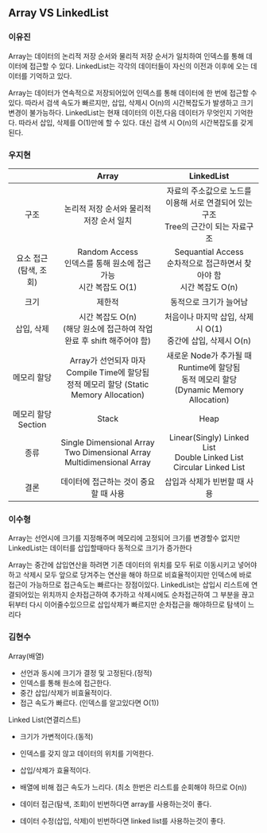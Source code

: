 ## Array VS LinkedList
### 이유진

Array는 데이터의 논리적 저장 순서와 물리적 저장 순서가 일치하여 인덱스를 통해 데이터에 접근할 수 있다. LinkedList는 각각의 데이터들이 자신의 이전과 이후에 오는 데이터를 기억하고 있다.

Array는 데이터가 연속적으로 저장되어있어 인덱스를 통해 데이터에 한 번에 접근할 수 있다. 따라서 검색 속도가 빠르지만, 삽입, 삭제시 O(n)의 시간복잡도가 발생하고 크기 변경이 불가능하다.
LinkedList는 현재 데이터의 이전,다음 데이터가 무엇인지 기억한다. 따라서 삽입, 삭제를 O(1)만에 할 수 있다. 대신 검색 시 O(n)의 시간복잡도를 갖게 된다.

### 우지현

|                              |                            Array                             |                          LinkedList                          |
| :--------------------------: | :----------------------------------------------------------: | :----------------------------------------------------------: |
|             구조             |           논리적 저장 순서와 물리적 저장 순서 일치           | 자료의 주소값으로 노드를 이용해 서로 연결되어 있는 구조<br />Tree의 근간이 되는 자료구조 |
| 요소 접근 <br />(탐색, 조회) | Random Access<br />인덱스를 통해 원소에 접근 가능<br />시간 복잡도 O(1) | Sequantial Access<br />순차적으로 접근하면서 찾아야 함<br />시간 복잡도 O(n) |
|             크기             |                            제한적                            |                    동적으로 크기가 늘어남                    |
|          삽입, 삭제          | 시간 복잡도 O(n)<br />(해당 원소에 접근하여 작업 완료 후 shift 해주어야 함) | 처음이나 마지막 삽입, 삭제시 O(1)<br />중간에 삽입, 삭제시 O(n) |
|         메모리 할당          | Array가 선언되자 마자 Compile Time에 할당됨<br />정적 메모리 할당 (Static Memory Allocation) | 새로운 Node가 추가될 때 Runtime에 할당됨<br />동적 메모리 할당 (Dynamic Memory Allocation) |
|     메모리 할당 Section      |                            Stack                             |                             Heap                             |
|             종류             | Single Dimensional Array<br />Two Dimensional Array<br />Multidimensional Array | Linear(Singly) Linked List<br />Double Linked List<br />Circular Linked List |
|             결론             |            데이터에 접근하는 것이 중요할 때 사용             |                 삽입과 삭제가 빈번할 때 사용                 |

### 이수형

Array는 선언시에 크기를 지정해주며 메모리에 고정되어 크기를 변경할수 없지만 LinkedList는 데이터를 삽입할때마다 동적으로 크기가 증가한다

Array는 중간에 삽입연산을 하려면 기존 데이터의 위치를 모두 뒤로 이동시키고 넣어야하고 삭제시 모두 앞으로 당겨주는 연산을 해야 하므로 비효율적이지만 인덱스에 바로 접근이 가능하므로 접근속도는 빠르다는 장점이있다. LinkedList는 삽입시 리스트에 연결되어있는 위치까지 순차접근하여 추가하고 삭제시에도 순차접근하여 그 부분을 끊고 뒤부터 다시 이어줄수있으므로 삽입삭제가 빠르지만 순차접근을 해야하므로 탐색이 느리다

### 김현수

Array(배열)
- 선언과 동시에 크기가 결정 및 고정된다.(정적)
- 인덱스를 통해 원소에 접근한다.
- 중간 삽입/삭제가 비효율적이다.
- 접근 속도가 빠르다. (인덱스를 알고있다면 O(1))

Linked List(연결리스트)
- 크기가 가변적이다.(동적)
- 인덱스를 갖지 않고 데이터의 위치를 기억한다.
- 삽입/삭제가 효율적이다.
- 배열에 비해 접근 속도가 느리다. (최소 한번은 리스트를 순회해야 하므로 O(n))


- 데이터 접근(탐색, 조회)이 빈번하다면 array를 사용하는것이 좋다.
- 데이터 수정(삽입, 삭제)이 빈번하다면 linked list를 사용하는것이 좋다.

